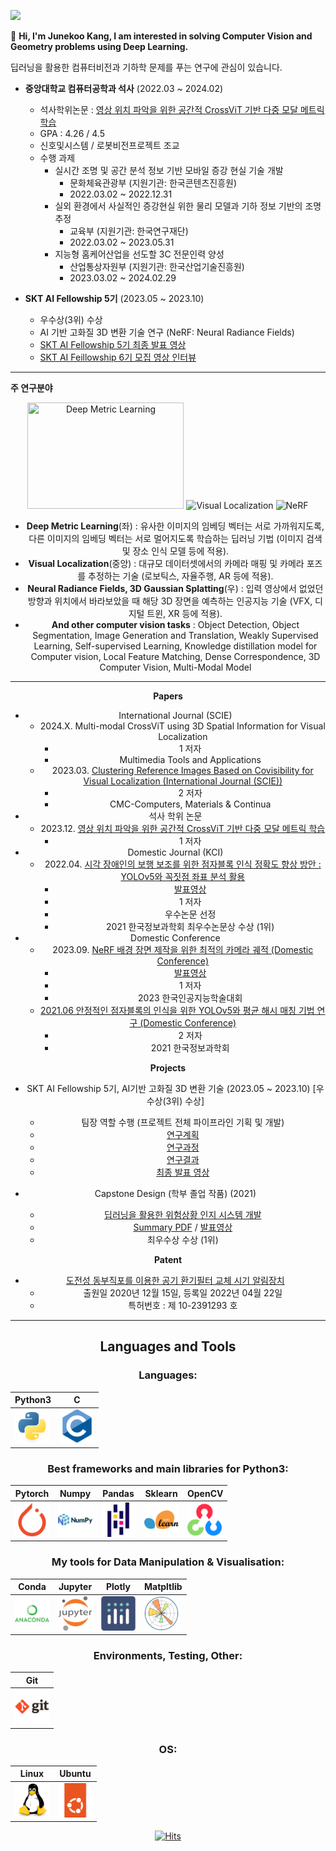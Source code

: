 [<img src="https://img.shields.io/badge/youtube-%23FF0000.svg?&style=for-the-badge&logo=youtube&logoColor=white" />](https://www.youtube.com/channel/UClTkYrcqEdDlGpzAyEHjnzw)

👋 **Hi, I'm Junekoo Kang, I am interested in solving Computer Vision and Geometry problems using Deep Learning.**  

딥러닝을 활용한 컴퓨터비전과 기하학 문제를 푸는 연구에 관심이 있습니다. 

* **중앙대학교 컴퓨터공학과 석사** (2022.03 ~ 2024.02)  
   * 석사학위논문 : [영상 위치 파악을 위한 공간적 CrossViT 기반 다중 모달 메트릭 학습](https://dcollection.cau.ac.kr/srch/srchDetail/000000241188?treePageNum=1&navigationSize=10&orgYn=all&thesisDegree=all&pageSize=10&ajax=false&searchText=%5B%EC%A0%84%EC%B2%B4%3AVisual+localization%5D&agreeYn=all&sortField=score&sortDir=desc&searchOption=km&searchOperator2=%2B&searchOperator3=%2B&searchWhere1=all&searchWhere2=all&insCode=211052&searchWhere3=all&searchKeyWord1=Visual+localization&query=%2B%28%28all%3Avisual%2Blocalization%29%29&itemTypeCode=all&start=0&searthTotalPage=0&rows=10&pageNum=1&searchTotalCount=0)
   * GPA : 4.26 / 4.5
   * 신호및시스템 / 로봇비전프로젝트 조교
   * 수행 과제
     * 실시간 조명 및 공간 분석 정보 기반 모바일 증강 현실 기술 개발
       * 문화체육관광부 (지원기관: 한국콘텐츠진흥원)
       * 2022.03.02 ~ 2022.12.31
     * 실외 환경에서 사실적인 증강현실 위한 물리 모델과 기하 정보 기반의 조명 추정
       * 교육부 (지원기관: 한국연구재단)
       * 2022.03.02 ~ 2023.05.31
     * 지능형 홈케어산업을 선도할 3C 전문인력 양성
       * 산업통상자원부 (지원기관: 한국산업기술진흥원)
       * 2023.03.02 ~ 2024.02.29
               
* **SKT AI Fellowship 5기** (2023.05 ~ 2023.10)
   * 우수상(3위) 수상   
   * AI 기반 고화질 3D 변환 기술 연구 (NeRF: Neural Radiance Fields) 
   * [SKT AI Fellowship 5기 최종 발표 영상](https://youtu.be/oemOx9q-se4?si=lIpN-9fNcYc-xDN-)
   * [SKT AI Feillowship 6기 모집 영상 인터뷰](https://youtu.be/h9WR_drCdjM?si=AyzWB2MI2-R_rHwd)
------
**주 연구분야**   



<center class="half">
    <img src="https://github.com/engineerjkk/engineerjkk/assets/76835313/11838fec-3497-4716-9e04-4ff6e382d605" title="Deep Metric Learning" width="250" height="170"/> 
    <img src="https://github.com/engineerjkk/engineerjkk/assets/76835313/388ba57d-acd1-4a7c-b41d-125e50f60146" title="Visual Localization" width="290" /> 
    <img src="https://github.com/engineerjkk/engineerjkk/assets/76835313/2e4439a8-353c-4cd4-8c03-44ded44c3b7a"title="NeRF" width="290" />     
          <Visual Localization>                                                
  
- **Deep Metric Learning**(좌) : 유사한 이미지의 임베딩 벡터는 서로 가까워지도록, 다른 이미지의 임베딩 벡터는 서로 멀어지도록 학습하는 딥러닝 기법 (이미지 검색 및 장소 인식 모델 등에 적용).
- **Visual Localization**(중앙) : 대규모 데이터셋에서의 카메라 매핑 및 카메라 포즈를 추정하는 기술 (로보틱스, 자율주행, AR 등에 적용).
- **Neural Radiance Fields, 3D Gaussian Splatting**(우) : 입력 영상에서 없었던 방향과 위치에서 바라보았을 때 해당 3D 장면을 예측하는 인공지능 기술 (VFX, 디지털 트윈, XR 등에 적용).
- **And other computer vision tasks** : Object Detection, Object Segmentation, Image Generation and Translation, Weakly Supervised Learning, Self-supervised Learning, Knowledge distillation model for Computer vision, Local Feature Matching, Dense Correspondence, 3D Computer Vision, Multi-Modal Model
-----  
**Papers**
  * International Journal (SCIE)
    * 2024.X. Multi-modal CrossViT using 3D Spatial Information for Visual Localization
       * 1 저자
       * Multimedia Tools and Applications
    * 2023.03. [Clustering Reference Images Based on Covisibility for Visual Localization (International Journal (SCIE))](https://www.techscience.com/cmc/v75n2/52040)
       * 2 저자
       * CMC-Computers, Materials & Continua 
  * 석사 학위 논문
     * 2023.12. [영상 위치 파악을 위한 공간적 CrossViT 기반 다중 모달 메트릭 학습](https://dcollection.cau.ac.kr/srch/srchDetail/000000241188?treePageNum=1&navigationSize=10&orgYn=all&thesisDegree=all&pageSize=10&ajax=false&searchText=%5B%EC%A0%84%EC%B2%B4%3AVisual+localization%5D&agreeYn=all&sortField=score&sortDir=desc&searchOption=km&searchOperator2=%2B&searchOperator3=%2B&searchWhere1=all&searchWhere2=all&insCode=211052&searchWhere3=all&searchKeyWord1=Visual+localization&query=%2B%28%28all%3Avisual%2Blocalization%29%29&itemTypeCode=all&start=0&searthTotalPage=0&rows=10&pageNum=1&searchTotalCount=0)
        * 1 저자
  * Domestic Journal (KCI)
     * 2022.04. [시각 장애인의 보행 보조를 위한 점자블록 인식 정확도 향상 방안 : YOLOv5와 꼭짓점 좌표 분석 활용](https://www.kci.go.kr/kciportal/ci/sereArticleSearch/ciSereArtiView.kci?sereArticleSearchBean.artiId=ART002831230)  
       * [발표영상](https://www.youtube.com/watch?v=yjXDbUI6TLE&t=60s)
       * 1 저자
       * 우수논문 선정
       * 2021 한국정보과학회 최우수논문상 수상 (1위)    
  * Domestic Conference
     * 2023.09. [NeRF 배경 장면 제작을 위한 최적의 카메라 궤적 (Domestic Conference)](https://www.dbpia.co.kr/journal/articleDetail?nodeId=NODE11554692)      
       * [발표영상](https://www.youtube.com/watch?v=d6p6hJfLdC8)
       * 1 저자
       * 2023 한국인공지능학술대회
     * [2021.06 안정적인 점자블록의 인식을 위한 YOLOv5와 평균 해시 매칭 기법 연구 (Domestic Conference)](https://github.com/engineerjkk/PaperReview/blob/main/A%20Study%20on%20YOLOv5%20and%20Mean%20Hash%20Matching%20Method%20for%20Stable%20Braille%20Block%20Recognition.pdf)
       * 2 저자
       * 2021 한국정보과학회
       
**Projects**
  * SKT AI Fellowship 5기, AI기반 고화질 3D 변환 기술 (2023.05 ~ 2023.10) [우수상(3위) 수상]
     * 팀장 역할 수행 (프로젝트 전체 파이프라인 기획 및 개발)      
     * [연구계획](https://devocean.sk.com/blog/techBoardDetail.do?ID=165048&boardType=techBlog&searchData=&id=&vcode=&vcodeList=)
     * [연구과정](https://devocean.sk.com/community/detail.do?ID=165263&boardType=AI_FELLOWSHIP&page=1)
     * [연구결과](https://devocean.sk.com/blog/techBoardDetail.do?page=&query=&ID=165437&boardType=writer&searchData=sonbosung&subIndex=&idList=&pnwriterID=sonbosung)
     * [최종 발표 영상](https://youtu.be/oemOx9q-se4?si=lIpN-9fNcYc-xDN-)   
    
  * Capstone Design (학부 졸업 작품) (2021)
     * [딥러닝을 활용한 위험상황 인지 시스템 개발](https://github.com/engineerjkk/CapstoneDesign)
     * [Summary PDF](https://github.com/engineerjkk/CapstoneDesign/blob/main/CapstoneDesign%20%EB%B0%9C%ED%91%9C%EC%9E%90%EB%A3%8C.pdf) / [발표영상](https://www.youtube.com/watch?v=MaQp2NTFgFk)
     * 최우수상 수상 (1위)
      
**Patent**
  * [도전성 동부직포를 이용한 공기 환기필터 교체 시기 알림장치](https://github.com/engineerjkk/Patent/blob/main/%EB%8F%84%EC%A0%84%EC%84%B1%20%EB%8F%99%EB%B6%80%EC%A7%81%ED%8F%AC%EB%A5%BC%20%EC%9D%B4%EC%9A%A9%ED%95%9C%20%EA%B3%B5%EA%B8%B0%20%ED%99%98%EA%B8%B0%ED%95%84%ED%84%B0%20%EA%B5%90%EC%B2%B4%20%EC%8B%9C%EA%B8%B0%20%EC%95%8C%EB%A6%BC%20%EC%9E%A5%EC%B9%98.pdf) 
     -  출원일 2020년 12월 15일, 등록일 2022년 04월 22일  
     -  특허번호 : 제 10-2391293 호
-----
## Languages and Tools 
<div>

### Languages:
| Python3 | C |
|----------|----------|
|  <img src="https://github.com/devicons/devicon/blob/master/icons/python/python-original.svg" title="Python"  alt="Python" width="55" height="55"/> |  <img src="https://github.com/devicons/devicon/blob/master/icons/c/c-original.svg" title="C"  alt="C" width="55" height="55"/> |  

  

### Best frameworks and main libraries for Python3:

| Pytorch |  Numpy | Pandas | Sklearn | OpenCV |
|----------|----------|----------|----------|----------|
|  <img src="https://github.com/devicons/devicon/blob/master/icons/pytorch/pytorch-original.svg" title="Pytorch"  alt="Pytorch" width="55" height="55"/>| <img src="https://github.com/devicons/devicon/blob/master/icons/numpy/numpy-original-wordmark.svg" title="Numpy" alt="Numpy" width="55" height="55"/>|  <img src="https://github.com/devicons/devicon/blob/master/icons/pandas/pandas-original.svg" title="Pandas" alt="Pandas" width="55" height="55"/>|  <img src="https://github.com/devicons/devicon/blob/master/icons/scikitlearn/scikitlearn-original.svg" title="sklearn" alt="sklearn" width="55" height="55"/>| <img src="https://github.com/devicons/devicon/blob/master/icons/opencv/opencv-original.svg" title="mpl" alt="mpl" width="55" height="55"/>|



### My tools for Data Manipulation & Visualisation:

| Conda | Jupyter | Plotly | Matpltlib |
|----------|----------|----------|----------|
|<img src="https://github.com/devicons/devicon/blob/master/icons/anaconda/anaconda-original-wordmark.svg" title="Anaconda" alt="Conda" width="55" height="55"/>|<img src="https://github.com/devicons/devicon/blob/master/icons/jupyter/jupyter-original-wordmark.svg" title="Jupiter" alt="Jupiter" width="55" height="55"/>|<img src="https://github.com/devicons/devicon/blob/master/icons/plotly/plotly-original.svg" title="plotly" alt="pltly" width="55" height="55"/> | <img src="https://github.com/devicons/devicon/blob/master/icons/matplotlib/matplotlib-original.svg" title="plotly" alt="pltly" width="55" height="55"/> |

  
### Environments, Testing, Other:

|  Git | 
|----------|
|<img src="https://github.com/devicons/devicon/blob/master/icons/git/git-original-wordmark.svg" title="Git" alt="Git" width="55" height="55"/>|


### OS:

| Linux | Ubuntu |
|----------|----------|
| <img src="https://github.com/devicons/devicon/blob/master/icons/linux/linux-original.svg" title="Linux" alt="Linux" width="55" height="55"/> | <img src="https://github.com/devicons/devicon/blob/master/icons/ubuntu/ubuntu-original.svg" title="Ubuntu" alt="Ubuntu" width="55" height="55"/>  |


<!--
<p align="center">
 <img width="1000" src="assets/github-snake.svg" alt="snake"/>
</p>


</div>
<br/>

<div>
  

**Programming Languages  :rocket:**

<img src="https://img.shields.io/badge/python-3776AB?style=flat-square&logo=python&logoColor=white"/> <img alt="PyTorch" src="https://img.shields.io/badge/PyTorch-ee4c2c?logo=pytorch&logoColor=white"/> <img src="https://img.shields.io/badge/C-A8B9CC?style=flat-square&logo=c&logoColor=white"/> <img src="https://img.shields.io/badge/C++-00599C?style=flat-square&logo=cplusplus&logoColor=white"/> 
  
**Tools :fire:**
  
<img src="https://img.shields.io/badge/GitHub-181717?style=flat-square&logo=GitHub&logoColor=white"/> <img src="https://img.shields.io/badge/Visual Studio-5C2D91?style=flat-square&logo=Visual Studio&logoColor=white"/> <img src="https://img.shields.io/badge/Visual Studio Code-007ACC?style=flat-square&logo=Visual Studio Code&logoColor=white"/>
 <br/>



 </div>


**engineerjkk/engineerjkk** is a ✨ _special_ ✨ repository because its `README.md` (this file) appears on your GitHub profile.
![Anurag's GitHub stats](https://github-readme-stats.vercel.app/api?username=engineerjkk&show_icons=true&theme=dracula)
Sub Interests 3 : Soft Ware 🔭 [DataBase](https://github.com/engineerjkk/DataBase), [NetWork](https://github.com/engineerjkk/Network), [OperatingSystem](https://github.com/engineerjkk/OperatingSystem)  

Here are some ideas to get you started:

- 🔭 I’m currently working on ...
- 🌱 I’m currently learning ...
- 👯 I’m looking to collaborate on ...
- 🤔 I’m looking for help with ...
- 💬 Ask me about ...
- 📫 How to reach me: ...
- 😄 Pronouns: ...
- ⚡ Fun fact: ...
  
My Study history 1 : [Image Processing](https://github.com/engineerjkk/Image_Processing) and [Deep Learning](https://github.com/engineerjkk/Deep_Learning)  

My Study history 2 : Data Structure and Algorithm in [C](https://github.com/engineerjkk/AlgortihmsAndDataStructures), [Python](https://github.com/engineerjkk/DataStructure-in-Python)  

My Study history 3 : Data Science [Pandas](https://github.com/engineerjkk/Pandas) 

My Study history 4 : Hard Ware and Firm Ware [SMPS](https://github.com/engineerjkk/SMPS) and [BLDC Motor](https://github.com/engineerjkk/BLDC_Motor_Controller),[Video1](https://www.youtube.com/watch?v=WLUIsmI1Iyc&t=27s), [Video2](https://www.youtube.com/watch?v=dg-lvliHRZE) and [Smart Bed](https://github.com/engineerjkk/Smart-Bed) [Video](https://www.youtube.com/watch?v=N2SUE9rwkNs&t=17s)
-->
 [![Hits](https://hits.seeyoufarm.com/api/count/incr/badge.svg?url=https%3A%2F%2Fgithub.com%2Fengineerjkk&count_bg=%2379C83D&title_bg=%23555555&icon=&icon_color=%23E7E7E7&title=hits&edge_flat=false)](https://hits.seeyoufarm.com)  
